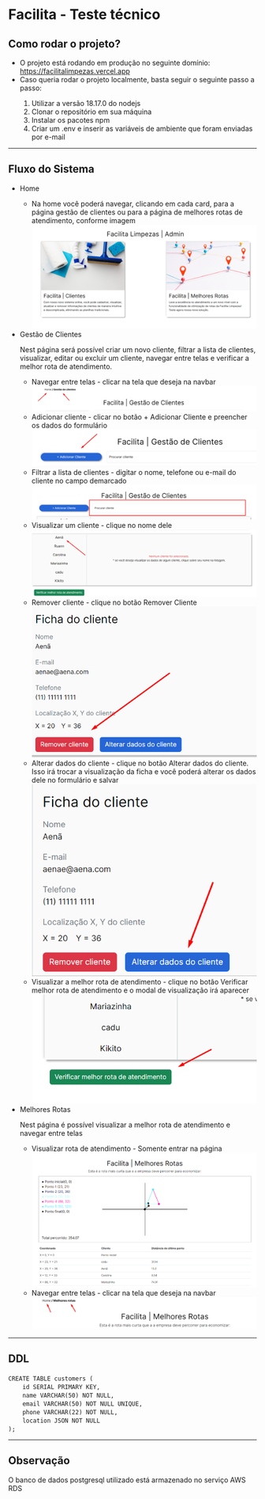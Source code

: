 <h1>Facilita - Teste técnico</h1> 

<h2>Como rodar o projeto?</h2>
<ul>
  <li>O projeto está rodando em produção no seguinte domínio: <a target="_blank" href="https://facilitalimpezas.vercel.app">https://facilitalimpezas.vercel.app</a></li>
  <li>Caso queria rodar o projeto localmente, basta seguir o seguinte passo a passo: </li>
  <ol>
    <li>Utilizar a versão 18.17.0 do nodejs</li>
    <li>Clonar o repositório em sua máquina</li>
    <li>Instalar os pacotes npm</li>
    <li>Criar um .env e inserir as variáveis de ambiente que foram enviadas por e-mail</li>
  </ol>
</ul>

<hr />

<h2>Fluxo do Sistema</h2>
  <ul>
  <li>Home</li>
    <ul>
      <li>Na home você poderá navegar, clicando em cada card, para a página gestão de clientes ou para a página de melhores rotas de atendimento, conforme imagem</li>
      <img src="public/readme-images/home.png"/>
    </ul>
  <li>Gestão de Clientes</li>
    <p>Nest página será possível criar um novo cliente, filtrar a lista de clientes, visualizar, editar ou excluir um cliente, navegar entre telas e verificar a melhor rota de atendimento.</p>
    <ul>
      <li>Navegar entre telas - clicar na tela que deseja na navbar</li>
      <img src="public/readme-images/navegar-clientes.png"/>
       <li>Adicionar cliente - clicar no botão + Adicionar Cliente e preencher os dados do formulário</li>
      <img src="public/readme-images/adicionar-cliente.png"/>
      <li>Filtrar a lista de clientes - digitar o nome, telefone ou e-mail do cliente no campo demarcado</li>
      <img src="public/readme-images/filtrar-cliente.png"/>
        <li>Visualizar um cliente - clique no nome dele</li>
        <img src="public/readme-images/visualizar-cliente.png"/>
      <li>Remover cliente - clique no botão Remover Cliente</li>
        <img src="public/readme-images/remover-cliente.png"/>
      <li>Alterar dados do cliente - clique no botão Alterar dados do cliente. Isso irá trocar a visualização da ficha e você poderá alterar os dados dele no formulário e salvar</li>
        <img src="public/readme-images/alterar-cliente.png"/>
      <li>Visualizar a melhor rota de atendimento - clique no botão Verificar melhor rota de atendimento e o modal de visualização irá aparecer</li>
        <img src="public/readme-images/botao-modal-rota-cliente.png"/>
    </ul>  
  <li>Melhores Rotas</li>
    <p>Nest página é possível visualizar a melhor rota de atendimento e navegar entre telas</p>
    <ul>
      <li>Visualizar rota de atendimento - Somente entrar na página</li>
      <img src="public/readme-images/melhores-rotas.png"/>
      <li>Navegar entre telas - clicar na tela que deseja na navbar</li>
      <img src="public/readme-images/navegar-melhores-rotas.png"/>
      </ul> 
  </ul>
  
<hr />
<h2>DDL</h2>
<code>CREATE TABLE customers (
    id SERIAL PRIMARY KEY,
    name VARCHAR(50) NOT NULL,
    email VARCHAR(50) NOT NULL UNIQUE,
    phone VARCHAR(22) NOT NULL,
    location JSON NOT NULL
);</code>

<hr />

<h2>Observação</h2>
<p>O banco de dados postgresql utilizado está armazenado no serviço AWS RDS</p>

